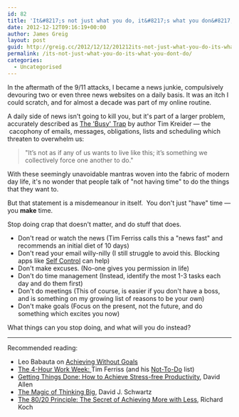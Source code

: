 ```yaml
---
id: 82
title: 'It&#8217;s not just what you do, it&#8217;s what you don&#8217;t'
date: 2012-12-12T09:16:19+00:00
author: James Greig
layout: post
guid: http://greig.cc/2012/12/12/201212its-not-just-what-you-do-its-what-you-dont-do/
permalink: /its-not-just-what-you-do-its-what-you-dont-do/
categories:
  - Uncategorised
---
```

<p>In the aftermath of the 9/11 attacks, I became a news junkie, compulsively devouring two or even three news websites on a daily basis. It was an itch I could scratch, and for almost a decade was part of my online routine.&nbsp;</p><p></p><p>A daily side of news isn't going to kill you, but it's part of a larger problem, accurately described as <a href="http://opinionator.blogs.nytimes.com/2012/06/30/the-busy-trap/" data-link-type="external">The 'Busy' Trap</a> by author&nbsp;Tim Kreider — the &nbsp;cacophony&nbsp;of emails, messages,&nbsp;obligations, lists and scheduling which threaten to overwhelm us:</p><blockquote>"It’s not as if any of us wants to live like this; it’s something we collectively force one another to do."</blockquote><p>With these seemingly unavoidable mantras woven into the fabric of modern day life, it's no wonder that people talk of "not having time" to do the things that they want to. &nbsp;</p><p>But that statement is a&nbsp;misdemeanour in itself. &nbsp;You don't just "have" time — you <strong>make</strong> time.</p><p>Stop doing crap that doesn't matter, and do stuff that does.</p><p></p><p></p><ul><li>Don't read or watch the news (Tim Ferriss calls this a "news fast" and recommends an initial diet of 10 days)</li><li>Don't read your email willy-nilly (I still struggle to avoid this. Blocking apps like <a href="http://visitsteve.com/made/selfcontrol/" data-link-type="external">Self Control</a> can help)</li><li>Don't make excuses. (No-one gives you permission in life)</li><li>Don't do time management (Instead,&nbsp;identify&nbsp;the most 1-3 tasks each day and do them first)</li><li>Don't do meetings (This of course, is easier if you don't have a boss, and is something on my growing list of reasons to be your own)</li><li>Don't make goals (Focus on the present, not the future, and do something which excites you now)</li></ul><p></p><p>What things can you stop doing, and what will you do instead?</p><hr /><p>Recommended reading:</p><ul><li>Leo Babauta on <a href="http://zenhabits.net/achieving/" data-link-type="external">Achieving Without Goals</a></li><li><a href="http://www.amazon.co.uk/gp/product/0091929113/ref=as_li_ss_tl?ie=UTF8&amp;camp=1634&amp;creative=19450&amp;creativeASIN=0091929113&amp;linkCode=as2&amp;tag=sneageek-21" data-link-type="external">The 4-Hour Work Week:&nbsp;</a>Tim Ferriss (and his <a href="http://www.fourhourworkweek.com/blog/2007/08/16/the-not-to-do-list-9-habits-to-stop-now/" data-link-type="external">Not-To-Do</a> list)</li><li><a href="http://www.amazon.co.uk/gp/product/0749922648/ref=as_li_ss_tl?ie=UTF8&amp;camp=1634&amp;creative=19450&amp;creativeASIN=0749922648&amp;linkCode=as2&amp;tag=sneageek-21" data-link-type="external">Getting Things Done: How to Achieve Stress-free Productivity</a>, David Allen</li><li><a href="http://www.amazon.co.uk/gp/product/1416511555/ref=as_li_ss_tl?ie=UTF8&amp;camp=1634&amp;creative=19450&amp;creativeASIN=1416511555&amp;linkCode=as2&amp;tag=sneageek-21" data-link-type="external">The Magic of Thinking Big</a>,&nbsp;David J. Schwartz</li><li><a href="http://www.amazon.co.uk/gp/product/B004H4XBJ2/ref=as_li_ss_tl?ie=UTF8&amp;camp=1634&amp;creative=19450&amp;creativeASIN=B004H4XBJ2&amp;linkCode=as2&amp;tag=sneageek-21" data-link-type="external">The 80/20 Principle: The Secret of Achieving More with Less</a>,&nbsp;Richard Koch</li></ul><p></p>
